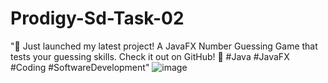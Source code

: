 # Prodigy-Sd-Task-02
"🚀 Just launched my latest project! A JavaFX Number Guessing Game that tests your guessing skills. Check it out on GitHub! 🚀 #Java #JavaFX #Coding #SoftwareDevelopment"
![image](https://github.com/shruti-875/Prodigy-Sd-Task-02/assets/107703680/d4e8e2d8-f248-4759-ab87-00add160feae)
